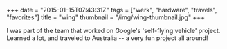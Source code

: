 +++
date = "2015-01-15T07:43:31Z"
tags = ["werk", "hardware", "travels", "favorites"]
title = "wing"
thumbnail = "/img/wing-thumbnail.jpg"
+++

I was part of the team that worked on Google's 'self-flying vehicle' project.
Learned a lot, and traveled to Australia -- a very fun project all around!
